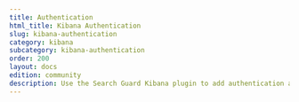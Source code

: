 ```yaml
---
title: Authentication
html_title: Kibana Authentication
slug: kibana-authentication
category: kibana
subcategory: kibana-authentication
order: 200
layout: docs
edition: community
description: Use the Search Guard Kibana plugin to add authentication and session management to Kibana.
---
```

<!---
Copyright 2016-2017 floragunn GmbH
-->